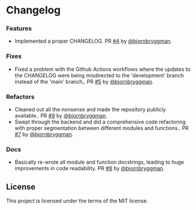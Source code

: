 # Changelog

### Features

* Implemented a proper CHANGELOG. PR [#4](https://github.com/bjornbryggman/EU4-Modding-Tools/pull/4) by [@bjornbryggman](https://github.com/bjornbryggman).

### Fixes

* Fixed a problem with the Github Actions workflows where the updates to the CHANGELOG were being misdirected to  the 'development' branch instead of the 'main' branch,. PR [#5](https://github.com/bjornbryggman/EU4-Modding-Tools/pull/5) by [@bjornbryggman](https://github.com/bjornbryggman).

### Refactors

* Cleaned out all the nonsense and made the repository publicly available.. PR [#9](https://github.com/bjornbryggman/eu4_modding_tools/pull/9) by [@bjornbryggman](https://github.com/bjornbryggman).
* Swept through the backend and did a comprehensive code refactoring with proper segmentation between different modules and functions.. PR [#7](https://github.com/bjornbryggman/EU4-Modding-Tools/pull/7) by [@bjornbryggman](https://github.com/bjornbryggman).

### Docs

* Basically re-wrote all module and function docstrings, leading to huge improvements in code readability. PR [#8](https://github.com/bjornbryggman/EU4-Modding-Tools/pull/8) by [@bjornbryggman](https://github.com/bjornbryggman).

## License

This project is licensed under the terms of the MIT license.
